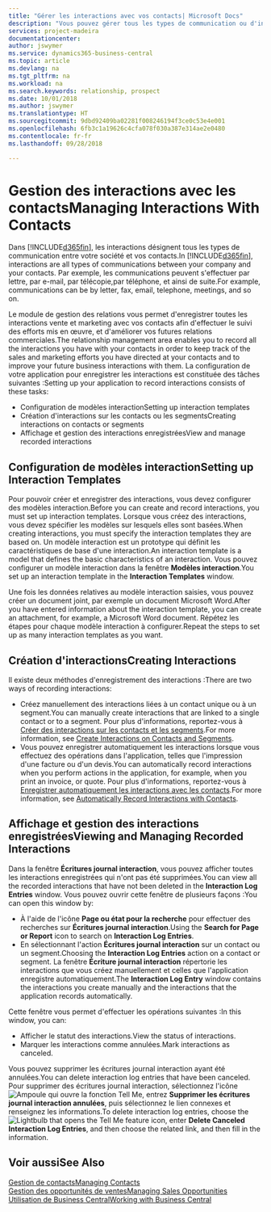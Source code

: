 ```yaml
---
title: "Gérer les interactions avec vos contacts| Microsoft Docs"
description: "Vous pouvez gérer tous les types de communication ou d'interactions entre votre société et vos contacts. Par exemple, une communication par lettre, par téléphone, lors de réunions, etc."
services: project-madeira
documentationcenter: 
author: jswymer
ms.service: dynamics365-business-central
ms.topic: article
ms.devlang: na
ms.tgt_pltfrm: na
ms.workload: na
ms.search.keywords: relationship, prospect
ms.date: 10/01/2018
ms.author: jswymer
ms.translationtype: HT
ms.sourcegitcommit: 9dbd92409ba02281f008246194f3ce0c53e4e001
ms.openlocfilehash: 6fb3c1a19626c4cfa078f030a387e314ae2e0480
ms.contentlocale: fr-fr
ms.lasthandoff: 09/28/2018

---
```

# <a name="managing-interactions-with-contacts"></a><span data-ttu-id="9090f-103">Gestion des interactions avec les contacts</span><span class="sxs-lookup"><span data-stu-id="9090f-103">Managing Interactions With Contacts</span></span>
<span data-ttu-id="9090f-104">Dans [!INCLUDE[d365fin](includes/d365fin_md.md)], les interactions désignent tous les types de communication entre votre société et vos contacts.</span><span class="sxs-lookup"><span data-stu-id="9090f-104">In [!INCLUDE[d365fin](includes/d365fin_md.md)], interactions are all types of communications between your company and your contacts.</span></span> <span data-ttu-id="9090f-105">Par exemple, les communications peuvent s'effectuer par lettre, par e-mail, par télécopie,par téléphone, et ainsi de suite.</span><span class="sxs-lookup"><span data-stu-id="9090f-105">For example, communications can be by letter, fax, email, telephone, meetings, and so on.</span></span>

<span data-ttu-id="9090f-106">Le module de gestion des relations vous permet d'enregistrer toutes les interactions vente et marketing avec vos contacts afin d'effectuer le suivi des efforts mis en œuvre, et d'améliorer vos futures relations commerciales.</span><span class="sxs-lookup"><span data-stu-id="9090f-106">The relationship management area enables you to record all the interactions you have with your contacts in order to keep track of the sales and marketing efforts you have directed at your contacts and to improve your future business interactions with them.</span></span> <span data-ttu-id="9090f-107">La configuration de votre application pour enregistrer les interactions est constituée des tâches suivantes :</span><span class="sxs-lookup"><span data-stu-id="9090f-107">Setting up your application to record interactions consists of these tasks:</span></span>

* <span data-ttu-id="9090f-108">Configuration de modèles interaction</span><span class="sxs-lookup"><span data-stu-id="9090f-108">Setting up interaction templates</span></span>  
* <span data-ttu-id="9090f-109">Création d'interactions sur les contacts ou les segments</span><span class="sxs-lookup"><span data-stu-id="9090f-109">Creating interactions on contacts or segments</span></span>  
* <span data-ttu-id="9090f-110">Affichage et gestion des interactions enregistrées</span><span class="sxs-lookup"><span data-stu-id="9090f-110">View and manage recorded interactions</span></span>  

##  <a name="setting-up-interaction-templates"></a><span data-ttu-id="9090f-111">Configuration de modèles interaction</span><span class="sxs-lookup"><span data-stu-id="9090f-111">Setting up Interaction Templates</span></span>
<span data-ttu-id="9090f-112">Pour pouvoir créer et enregistrer des interactions, vous devez configurer des modèles interaction.</span><span class="sxs-lookup"><span data-stu-id="9090f-112">Before you can create and record interactions, you must set up interaction templates.</span></span> <span data-ttu-id="9090f-113">Lorsque vous créez des interactions, vous devez spécifier les modèles sur lesquels elles sont basées.</span><span class="sxs-lookup"><span data-stu-id="9090f-113">When creating interactions, you must specify the interaction templates they are based on.</span></span> <span data-ttu-id="9090f-114">Un modèle interaction est un prototype qui définit les caractéristiques de base d'une interaction.</span><span class="sxs-lookup"><span data-stu-id="9090f-114">An interaction template is a model that defines the basic characteristics of an interaction.</span></span>
<span data-ttu-id="9090f-115">Vous pouvez configurer un modèle interaction dans la fenêtre **Modèles interaction**.</span><span class="sxs-lookup"><span data-stu-id="9090f-115">You set up an interaction template in the **Interaction Templates** window.</span></span>

<span data-ttu-id="9090f-116">Une fois les données relatives au modèle interaction saisies, vous pouvez créer un document joint, par exemple un document Microsoft Word.</span><span class="sxs-lookup"><span data-stu-id="9090f-116">After you have entered information about the interaction template, you can create an attachment, for example, a Microsoft Word document.</span></span> <span data-ttu-id="9090f-117">Répétez les étapes pour chaque modèle interaction à configurer.</span><span class="sxs-lookup"><span data-stu-id="9090f-117">Repeat the steps to set up as many interaction templates as you want.</span></span>  

## <a name="creating-interactions"></a><span data-ttu-id="9090f-118">Création d'interactions</span><span class="sxs-lookup"><span data-stu-id="9090f-118">Creating Interactions</span></span>
<span data-ttu-id="9090f-119">Il existe deux méthodes d'enregistrement des interactions :</span><span class="sxs-lookup"><span data-stu-id="9090f-119">There are two ways of recording interactions:</span></span>

* <span data-ttu-id="9090f-120">Créez manuellement des interactions liées à un contact unique ou à un segment.</span><span class="sxs-lookup"><span data-stu-id="9090f-120">You can manually create interactions that are linked to a single contact or to a segment.</span></span> <span data-ttu-id="9090f-121">Pour plus d'informations, reportez-vous à [Créer des interactions sur les contacts et les segments](marketing-how-create-interactions.md).</span><span class="sxs-lookup"><span data-stu-id="9090f-121">For more information, see [Create Interactions on Contacts and Segments](marketing-how-create-interactions.md).</span></span>  
* <span data-ttu-id="9090f-122">Vous pouvez enregistrer automatiquement les interactions lorsque vous effectuez des opérations dans l'application, telles que l'impression d'une facture ou d'un devis.</span><span class="sxs-lookup"><span data-stu-id="9090f-122">You can automatically record interactions when you perform actions in the application, for example, when you print an invoice, or quote.</span></span> <span data-ttu-id="9090f-123">Pour plus d'informations, reportez-vous à [Enregistrer automatiquement les interactions avec les contacts](marketing-auto-record-interactions.md).</span><span class="sxs-lookup"><span data-stu-id="9090f-123">For more information, see [Automatically Record Interactions with Contacts](marketing-auto-record-interactions.md).</span></span>

## <a name="viewing-and-managing-recorded-interactions"></a><span data-ttu-id="9090f-124">Affichage et gestion des interactions enregistrées</span><span class="sxs-lookup"><span data-stu-id="9090f-124">Viewing and Managing Recorded Interactions</span></span>
<span data-ttu-id="9090f-125">Dans la fenêtre **Écritures journal interaction**, vous pouvez afficher toutes les interactions enregistrées qui n'ont pas été supprimées.</span><span class="sxs-lookup"><span data-stu-id="9090f-125">You can view all the recorded interactions that have not been deleted in the **Interaction Log Entries** window.</span></span> <span data-ttu-id="9090f-126">Vous pouvez ouvrir cette fenêtre de plusieurs façons :</span><span class="sxs-lookup"><span data-stu-id="9090f-126">You can open this window by:</span></span>

* <span data-ttu-id="9090f-127">À l'aide de l'icône **Page ou état pour la recherche** pour effectuer des recherches sur **Écritures journal interaction**.</span><span class="sxs-lookup"><span data-stu-id="9090f-127">Using the **Search for Page or Report** icon to search on **Interaction Log Entries**.</span></span>
* <span data-ttu-id="9090f-128">En sélectionnant l'action **Écritures journal interaction** sur un contact ou un segment.</span><span class="sxs-lookup"><span data-stu-id="9090f-128">Choosing the **Interaction Log Entries** action on a contact or segment.</span></span>
  <span data-ttu-id="9090f-129">La fenêtre **Écriture journal interaction** répertorie les interactions que vous créez manuellement et celles que l'application enregistre automatiquement.</span><span class="sxs-lookup"><span data-stu-id="9090f-129">The **Interaction Log Entry** window contains the interactions you create manually and the interactions that the application records automatically.</span></span>

<span data-ttu-id="9090f-130">Cette fenêtre vous permet d'effectuer les opérations suivantes :</span><span class="sxs-lookup"><span data-stu-id="9090f-130">In this window, you can:</span></span>

* <span data-ttu-id="9090f-131">Afficher le statut des interactions.</span><span class="sxs-lookup"><span data-stu-id="9090f-131">View the status of interactions.</span></span>
* <span data-ttu-id="9090f-132">Marquer les interactions comme annulées.</span><span class="sxs-lookup"><span data-stu-id="9090f-132">Mark interactions as canceled.</span></span>

<span data-ttu-id="9090f-133">Vous pouvez supprimer les écritures journal interaction ayant été annulées.</span><span class="sxs-lookup"><span data-stu-id="9090f-133">You can delete interaction log entries that have been canceled.</span></span> <span data-ttu-id="9090f-134">Pour supprimer des écritures journal interaction, sélectionnez l'icône ![Ampoule qui ouvre la fonction Tell Me](media/ui-search/search_small.png "Dites-moi ce que vous voulez faire"), entrez **Supprimer les écritures journal interaction annulées**, puis sélectionnez le lien connexes et renseignez les informations.</span><span class="sxs-lookup"><span data-stu-id="9090f-134">To delete interaction log entries, choose the ![Lightbulb that opens the Tell Me feature](media/ui-search/search_small.png "Tell me what you want to do") icon, enter **Delete Canceled Interaction Log Entries**, and then choose the related link, and then fill in the information.</span></span>

## <a name="see-also"></a><span data-ttu-id="9090f-135">Voir aussi</span><span class="sxs-lookup"><span data-stu-id="9090f-135">See Also</span></span>
[<span data-ttu-id="9090f-136">Gestion de contacts</span><span class="sxs-lookup"><span data-stu-id="9090f-136">Managing Contacts</span></span>](marketing-contacts.md)  
[<span data-ttu-id="9090f-137">Gestion des opportunités de ventes</span><span class="sxs-lookup"><span data-stu-id="9090f-137">Managing Sales Opportunities</span></span>](marketing-manage-sales-opportunities.md)  
[<span data-ttu-id="9090f-138">Utilisation de Business Central</span><span class="sxs-lookup"><span data-stu-id="9090f-138">Working with Business Central</span></span>](ui-work-product.md)  

